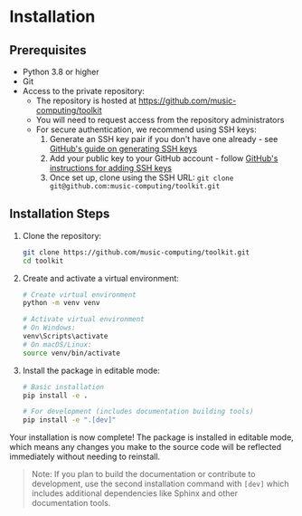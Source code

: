 # Installation

## Prerequisites

- Python 3.8 or higher
- Git
- Access to the private repository:
  - The repository is hosted at https://github.com/music-computing/toolkit
  - You will need to request access from the repository administrators
  - For secure authentication, we recommend using SSH keys:
    1. Generate an SSH key pair if you don't have one already - see [GitHub's guide on generating SSH keys](https://docs.github.com/en/authentication/connecting-to-github-with-ssh/generating-a-new-ssh-key-and-adding-it-to-the-ssh-agent)
    2. Add your public key to your GitHub account - follow [GitHub's instructions for adding SSH keys](https://docs.github.com/en/authentication/connecting-to-github-with-ssh/adding-a-new-ssh-key-to-your-github-account)
    3. Once set up, clone using the SSH URL: `git clone git@github.com:music-computing/toolkit.git`

## Installation Steps

1. Clone the repository:

   ```bash
   git clone https://github.com/music-computing/toolkit.git
   cd toolkit
   ```

2. Create and activate a virtual environment:

   ```bash
   # Create virtual environment
   python -m venv venv

   # Activate virtual environment
   # On Windows:
   venv\Scripts\activate
   # On macOS/Linux:
   source venv/bin/activate
   ```

3. Install the package in editable mode:

   ```bash
   # Basic installation
   pip install -e .

   # For development (includes documentation building tools)
   pip install -e ".[dev]"
   ```

Your installation is now complete! The package is installed in editable mode, which means any changes you make to the source code will be reflected immediately without needing to reinstall.

> Note: If you plan to build the documentation or contribute to development, use the second installation command with `[dev]` which includes additional dependencies like Sphinx and other documentation tools.
